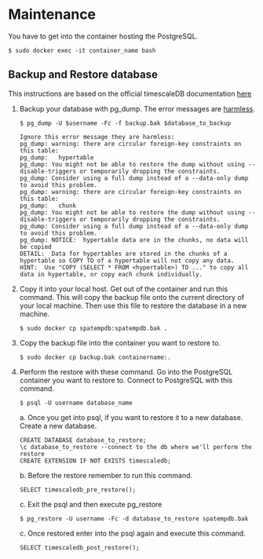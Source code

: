 # Maintenance
You have to get into the container hosting the PostgreSQL.

    $ sudo docker exec -it container_name bash

## Backup and Restore database
This instructions are based on the official timescaleDB documentation [here](https://docs.timescale.com/latest/using-timescaledb/backup)

1. Backup your database with pg_dump. The error messages are [harmless](https://github.com/timescale/timescaledb/issues/1581).
    ```
    $ pg_dump -U $username -Fc -f backup.bak $database_to_backup
    ```
    ```
    Ignore this error message they are harmless:
    pg_dump: warning: there are circular foreign-key constraints on this table:
    pg_dump:   hypertable
    pg_dump: You might not be able to restore the dump without using --disable-triggers or temporarily dropping the constraints.
    pg_dump: Consider using a full dump instead of a --data-only dump to avoid this problem.
    pg_dump: warning: there are circular foreign-key constraints on this table:
    pg_dump:   chunk
    pg_dump: You might not be able to restore the dump without using --disable-triggers or temporarily dropping the constraints.
    pg_dump: Consider using a full dump instead of a --data-only dump to avoid this problem.
    pg_dump: NOTICE:  hypertable data are in the chunks, no data will be copied
    DETAIL:  Data for hypertables are stored in the chunks of a hypertable so COPY TO of a hypertable will not copy any data.
    HINT:  Use "COPY (SELECT * FROM <hypertable>) TO ..." to copy all data in hypertable, or copy each chunk individually.
    ```
2. Copy it into your local host. Get out of the container and run this command. This will copy the backup file onto the current directory of your local machine. Then use this file to restore the database in a new machine.
    ```
    $ sudo docker cp spatempdb:spatempdb.bak .
    ```

3. Copy the backup file into the container you want to restore to.
    ```
    $ sudo docker cp backup.bak containername:.
    ```

4. Perform the restore with these command. Go into the PostgreSQL container you want to restore to. Connect to PostgreSQL with this command.
    ```
    $ psql -U username database_name
    ```

    a. Once you get into psql, if you want to restore it to a new database. Create a new database.
    ```
    CREATE DATABASE database_to_restore;
    \c database_to_restore --connect to the db where we'll perform the restore
    CREATE EXTENSION IF NOT EXISTS timescaledb;
    ```

    b. Before the restore remember to run this command.
    ```
    SELECT timescaledb_pre_restore();
    ```

    c. Exit the psql and then execute pg_restore
    ```
    $ pg_restore -U username -Fc -d database_to_restore spatempdb.bak
    ```

    c. Once restored enter into the psql again and execute this command.
    ```
    SELECT timescaledb_post_restore();
    ```
